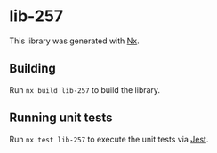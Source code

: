 # lib-257

This library was generated with [Nx](https://nx.dev).

## Building

Run `nx build lib-257` to build the library.

## Running unit tests

Run `nx test lib-257` to execute the unit tests via [Jest](https://jestjs.io).
